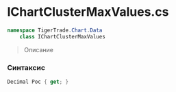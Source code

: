 
# IChartClusterMaxValues.cs
```csharp
namespace TigerTrade.Chart.Data  
    class IChartClusterMaxValues
```

> Описание

### Синтаксис
```csharp
Decimal Poc { get; }
```
